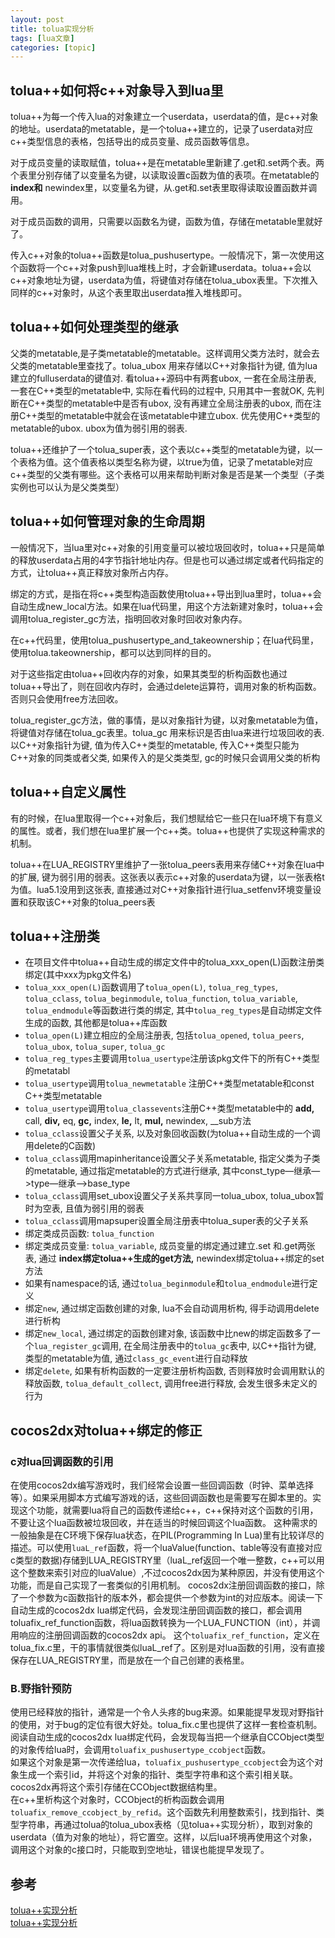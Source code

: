 ```yaml
---
layout: post
title: tolua实现分析 
tags: [lua文章]
categories: [topic]
---
```

## tolua++如何将c++对象导入到lua里

tolua++为每一个传入lua的对象建立一个userdata，userdata的值，是c++对象的地址。userdata的metatable，是一个tolua++建立的，记录了userdata对应c++类型信息的表格，包括导出的成员变量、成员函数等信息。

对于成员变量的读取赋值，tolua++是在metatable里新建了.get和.set两个表。两个表里分别存储了以变量名为键，以读取设置c函数为值的表项。在metatable的
**index和** newindex里，以变量名为键，从.get和.set表里取得读取设置函数并调用。

对于成员函数的调用，只需要以函数名为键，函数为值，存储在metatable里就好了。

传入c++对象的tolua++函数是tolua_pushusertype。一般情况下，第一次使用这个函数将一个c++对象push到lua堆栈上时，才会新建userdata。tolua++会以c++对象地址为键，userdata为值，将键值对存储在tolua_ubox表里。下次推入同样的c++对象时，从这个表里取出userdata推入堆栈即可。

## tolua++如何处理类型的继承

父类的metatable,是子类metatable的metatable。这样调用父类方法时，就会去父类的metatable里查找了。tolua_ubox
用来存储以C++对象指针为键, 值为lua建立的fulluserdata的键值对. 看tolua++源码中有两套ubox, 一套在全局注册表,
一套在C++类型的metatable中, 实际在看代码的过程中, 只用其中一套就OK, 先判断在C++类型的metatable中是否有ubox,
没有再建立全局注册表的ubox, 而在注册C++类型的metatable中就会在该metatable中建立ubox.
优先使用C++类型的metatable的ubox. ubox为值为弱引用的弱表.

tolua++还维护了一个tolua_super表，这个表以c++类型的metatable为键，以一个表格为值。这个值表格以类型名称为键，以true为值，记录了metatable对应c++类型的父类有哪些。这个表格可以用来帮助判断对象是否是某一个类型（子类实例也可以认为是父类类型）

## tolua++如何管理对象的生命周期

一般情况下，当lua里对c++对象的引用变量可以被垃圾回收时，tolua++只是简单的释放userdata占用的4字节指针地址内存。但是也可以通过绑定或者代码指定的方式，让tolua++真正释放对象所占内存。

绑定的方式，是指在将c++类型构造函数使用tolua++导出到lua里时，tolua++会自动生成new_local方法。如果在lua代码里，用这个方法新建对象时，tolua++会调用tolua_register_gc方法，指明回收对象时回收对象内存。

在c++代码里，使用tolua_pushusertype_and_takeownership；在lua代码里，使用tolua.takeownership，都可以达到同样的目的。

对于这些指定由tolua++回收内存的对象，如果其类型的析构函数也通过tolua++导出了，则在回收内存时，会通过delete运算符，调用对象的析构函数。否则只会使用free方法回收。

tolua_register_gc方法，做的事情，是以对象指针为键，以对象metatable为值，将键值对存储在tolua_gc表里。tolua_gc
用来标识是否由lua来进行垃圾回收的表. 以C++对象指针为键, 值为传入C++类型的metatable, 传入C++类型只能为C++对象的同类或者父类,
如果传入的是父类类型, gc的时候只会调用父类的析构

## tolua++自定义属性

有的时候，在lua里取得一个c++对象后，我们想赋给它一些只在lua环境下有意义的属性。或者，我们想在lua里扩展一个c++类。tolua++也提供了实现这种需求的机制。

tolua++在LUA_REGISTRY里维护了一张tolua_peers表用来存储C++对象在lua中的扩展,
键为弱引用的弱表。这张表以表示c++对象的userdata为键，以一张表格t为值。lua5.1没用到这张表,
直接通过对C++对象指针进行lua_setfenv环境变量设置和获取该C++对象的tolua_peers表

## tolua++注册类

  * 在项目文件中tolua++自动生成的绑定文件中的tolua_xxx_open(L)函数注册类绑定(其中xxx为pkg文件名)
  * `tolua_xxx_open(L)`函数调用了`tolua_open(L)`, `tolua_reg_types`, `tolua_cclass`, `tolua_beginmodule`, `tolua_function`, `tolua_variable`, `tolua_endmodule`等函数进行类的绑定, 其中`tolua_reg_types`是自动绑定文件生成的函数, 其他都是tolua++库函数
  * `tolua_open(L)`建立相应的全局注册表, 包括`tolua_opened`, `tolua_peers`, `tolua_ubox`, `tolua_super`, `tolua_gc`
  * `tolua_reg_types`主要调用`tolua_usertype`注册该pkg文件下的所有C++类型的metatabl
  * `tolua_usertype`调用`tolua_newmetatable` 注册C++类型metatable和const C++类型metatable
  * `tolua_usertype`调用`tolua_classevents`注册C++类型metatable中的 **add,** call, **div,** eq, **gc,** index, **le,** lt, **mul,** newindex, __sub方法
  * `tolua_cclass`设置父子关系, 以及对象回收函数(为tolua++自动生成的一个调用delete的C函数)
  * `tolua_cclass`调用mapinheritance设置父子关系metatable, 指定父类为子类的metatable, 通过指定metatable的方式进行继承, 其中const_type—继承—>type—继承—>base_type
  * `tolua_cclass`调用set_ubox设置父子关系共享同一tolua_ubox, tolua_ubox暂时为空表, 且值为弱引用的弱表
  * `tolua_cclass`调用mapsuper设置全局注册表中tolua_super表的父子关系
  * 绑定类成员函数: `tolua_function`
  * 绑定类成员变量: `tolua_variable`, 成员变量的绑定通过建立.set 和.get两张表, 通过 **index绑定tolua++生成的get方法,** newindex绑定tolua++绑定的set方法
  * 如果有namespace的话, 通过`tolua_beginmodule`和`tolua_endmodule`进行定义
  * 绑定`new`, 通过绑定函数创建的对象, lua不会自动调用析构, 得手动调用delete进行析构
  * 绑定`new_local`, 通过绑定的函数创建对象, 该函数中比new的绑定函数多了一个`lua_register_gc`调用, 在全局注册表中的`tolua_gc`表中, 以C++指针为键, 类型的metatable为值, 通过`class_gc_event`进行自动释放
  * 绑定`delete`, 如果有析构函数的一定要注册析构函数, 否则释放时会调用默认的释放函数, `tolua_default_collect`, 调用free进行释放, 会发生很多未定义的行为

## cocos2dx对tolua++绑定的修正

### c对lua回调函数的引用

在使用cocos2dx编写游戏时，我们经常会设置一些回调函数（时钟、菜单选择等）。如果采用脚本方式编写游戏的话，这些回调函数也是需要写在脚本里的。实现这个功能，就需要lua将自己的函数传递给c++，c++保持对这个函数的引用，不要让这个lua函数被垃圾回收，并在适当的时候回调这个lua函数。
这种需求的一般抽象是在C环境下保存lua状态，在PIL(Programming In
Lua)里有比较详尽的描述。可以使用`luaL_ref`函数，将一个luaValue(function、table等没有直接对应c类型的数据)存储到LUA_REGISTRY里（luaL_ref返回一个唯一整数，c++可以用这个整数来索引对应的luaValue）,不过cocos2dx因为某种原因，并没有使用这个功能，而是自己实现了一套类似的引用机制。
cocos2dx注册回调函数的接口，除了一个参数为c函数指针的版本外，都会提供一个参数为int的对应版本。阅读一下自动生成的cocos2dx
lua绑定代码，会发现注册回调函数的接口，都会调用toluafix_ref_function函数，将lua函数转换为一个LUA_FUNCTION（int），并调用响应的注册回调函数的cocos2dx
api。
这个`toluafix_ref_function`，定义在tolua_fix.c里，干的事情就很类似luaL_ref了。区别是对lua函数的引用，没有直接保存在LUA_REGISTRY里，而是放在一个自己创建的表格里。

### B.野指针预防

使用已经释放的指针，通常是一个令人头疼的bug来源。如果能提早发现对野指针的使用，对于bug的定位有很大好处。tolua_fix.c里也提供了这样一套检查机制。  
阅读自动生成的cocos2dx
lua绑定代码，会发现每当把一个继承自CCObject类型的对象传给lua时，会调用`toluafix_pushusertype_ccobject`函数。  
如果这个对象是第一次传递给lua，`toluafix_pushusertype_ccobject`会为这个对象生成一个索引id，并将这个对象的指针、类型字符串和这个索引相关联。cocos2dx再将这个索引存储在CCObject数据结构里。  
在c++里析构这个对象时，CCObject的析构函数会调用`toluafix_remove_ccobject_by_refid`。这个函数先利用整数索引，找到指针、类型字符串，再通过tolua的tolua_ubox表格（见tolua++实现分析），取到对象的userdata（值为对象的地址），将它置空。这样，以后lua环境再使用这个对象，调用这个对象的c接口时，只能取到空地址，错误也能提早发现了。

## 参考

[tolua++实现分析](https://blog.csdn.net/haihsl123456789/article/details/40922595)  
[tolua++实现分析](https://github.com/zfengzhen/Blog/blob/master/article/tolua%2B%2B%E5%AE%9E%E7%8E%B0%E5%88%86%E6%9E%90.md)